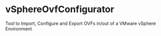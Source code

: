 # vSphereOvfConfigurator
Tool to Import, Configure and Export OVFs in/out of a VMware vSphere Environment
